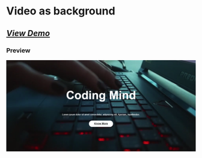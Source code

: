 # Video as background
## ***[View Demo](https://bhaveshpatil81299.github.io/Useful-pages/Background-Video/)***

### Preview
![This is an image](preview.png)
